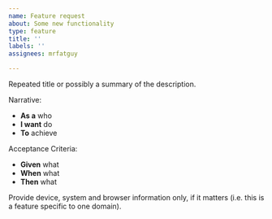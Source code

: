 ```yaml
---
name: Feature request
about: Some new functionality
type: feature
title: ''
labels: ''
assignees: mrfatguy

---
```


Repeated title or possibly a summary of the description.

Narrative:

- **As a** who
- **I want** do
- **To** achieve

Acceptance Criteria:

- **Given** what
- **When** what
- **Then** what

Provide device, system and browser information only, if it matters (i.e. this is a feature specific to one domain).